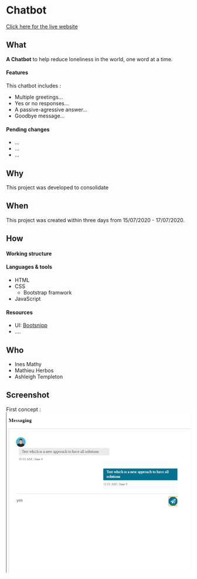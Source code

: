# Chatbot

[Click here for the live website](...)

## What

__A Chatbot__ to help reduce loneliness in the world, one word at a time. 


#### Features

This chatbot includes : 


* Multiple greetings...
* Yes or no responses...
* A passive-agressive answer...
* Goodbye message...



#### Pending changes

* ...
* ...
* ...


## Why

This project was developed to consolidate 

## When

This project was created within three days from 15/07/2020 - 17/07/2020. 



## How

#### Working structure



#### Languages & tools

* HTML
* CSS
  * Bootstrap framwork
* JavaScript

#### Resources

* UI: [Bootsnipp](https://bootsnipp.com/snippets/1ea0N)
* ....


## Who

* Ines Mathy
* Mathieu Herbos
* Ashleigh Templeton

## Screenshot 

 First concept :
![First concept screenshot](Jsconcept.png)



